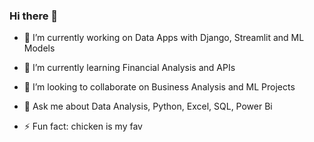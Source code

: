 ### Hi there 👋

- 🔭 I’m currently working on Data Apps with Django, Streamlit and ML Models

- 🌱 I’m currently learning Financial Analysis and APIs

- 👯 I’m looking to collaborate on Business Analysis and ML Projects

- 💬 Ask me about Data Analysis, Python, Excel, SQL, Power Bi

- ⚡ Fun fact: chicken is my fav 

<!--
**Jogwums/Jogwums** is a ✨ _special_ ✨ repository because its `README.md` (this file) appears on your GitHub profile.

Here are some ideas to get you started:

- 🔭 I’m currently working on Data Apps with Flask, Streamlit and ML Models
- 🌱 I’m currently learning Financial Analysis and Advanced Flask
- 👯 I’m looking to collaborate on Business Analysis and ML Projects
- 🤔 I’m looking for help with ...
- 💬 Ask me about Data Analysis, Python, Excel, SQL, Power Bi
- 📫 How to reach me: ...
- 😄 Pronouns: ...
- ⚡ Fun fact: chicken is my fav 
-->
